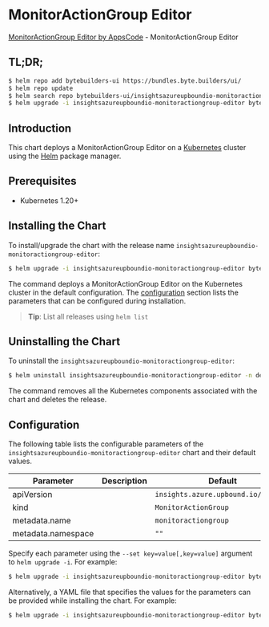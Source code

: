 # MonitorActionGroup Editor

[MonitorActionGroup Editor by AppsCode](https://byte.builders) - MonitorActionGroup Editor

## TL;DR;

```bash
$ helm repo add bytebuilders-ui https://bundles.byte.builders/ui/
$ helm repo update
$ helm search repo bytebuilders-ui/insightsazureupboundio-monitoractiongroup-editor --version=v0.4.18
$ helm upgrade -i insightsazureupboundio-monitoractiongroup-editor bytebuilders-ui/insightsazureupboundio-monitoractiongroup-editor -n default --create-namespace --version=v0.4.18
```

## Introduction

This chart deploys a MonitorActionGroup Editor on a [Kubernetes](http://kubernetes.io) cluster using the [Helm](https://helm.sh) package manager.

## Prerequisites

- Kubernetes 1.20+

## Installing the Chart

To install/upgrade the chart with the release name `insightsazureupboundio-monitoractiongroup-editor`:

```bash
$ helm upgrade -i insightsazureupboundio-monitoractiongroup-editor bytebuilders-ui/insightsazureupboundio-monitoractiongroup-editor -n default --create-namespace --version=v0.4.18
```

The command deploys a MonitorActionGroup Editor on the Kubernetes cluster in the default configuration. The [configuration](#configuration) section lists the parameters that can be configured during installation.

> **Tip**: List all releases using `helm list`

## Uninstalling the Chart

To uninstall the `insightsazureupboundio-monitoractiongroup-editor`:

```bash
$ helm uninstall insightsazureupboundio-monitoractiongroup-editor -n default
```

The command removes all the Kubernetes components associated with the chart and deletes the release.

## Configuration

The following table lists the configurable parameters of the `insightsazureupboundio-monitoractiongroup-editor` chart and their default values.

|     Parameter      | Description |                    Default                     |
|--------------------|-------------|------------------------------------------------|
| apiVersion         |             | <code>insights.azure.upbound.io/v1beta1</code> |
| kind               |             | <code>MonitorActionGroup</code>                |
| metadata.name      |             | <code>monitoractiongroup</code>                |
| metadata.namespace |             | <code>""</code>                                |


Specify each parameter using the `--set key=value[,key=value]` argument to `helm upgrade -i`. For example:

```bash
$ helm upgrade -i insightsazureupboundio-monitoractiongroup-editor bytebuilders-ui/insightsazureupboundio-monitoractiongroup-editor -n default --create-namespace --version=v0.4.18 --set apiVersion=insights.azure.upbound.io/v1beta1
```

Alternatively, a YAML file that specifies the values for the parameters can be provided while
installing the chart. For example:

```bash
$ helm upgrade -i insightsazureupboundio-monitoractiongroup-editor bytebuilders-ui/insightsazureupboundio-monitoractiongroup-editor -n default --create-namespace --version=v0.4.18 --values values.yaml
```
